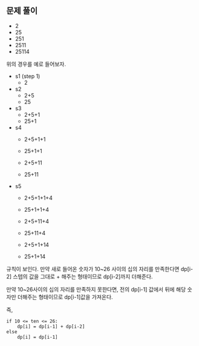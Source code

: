 ## 문제 풀이
* 2
* 25
* 251
* 2511
* 25114

위의 경우를 예로 들어보자.

* s1 (step 1)
    * 2
* s2
    * 2+5
    * 25
* s3
    * 2+5+1
    * 25+1
* s4
    * 2+5+1+1
    * 25+1+1

    * 2+5+11
    * 25+11
* s5
    * 2+5+1+1+4
    * 25+1+1+4

    * 2+5+11+4
    * 25+11+4

    * 2+5+1+14
    * 25+1+14

규칙이 보인다.
만약 새로 들어온 숫자가 10~26 사이의 십의 자리를 만족한다면
dp[i-2] 스텝의 값을 그대로 + 해주는 형태이므로 dp[i-2]까지 더해준다.

만약 10~26사이의 십의 자리를 만족하지 못한다면, 전의 dp[i-1] 값에서 뒤에 해당 숫자만 더해주는 형태이므로 dp[i-1]값을 가져온다.

즉,
```
if 10 <= ten <= 26:
	dp[i] = dp[i-1] + dp[i-2]
else
	dp[i] = dp[i-1]
```